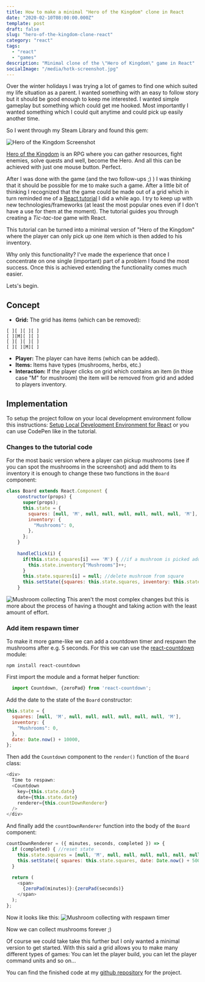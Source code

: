```yaml
---
title: How to make a minimal "Hero of the Kingdom" clone in React
date: "2020-02-10T08:00:00.000Z"
template: post
draft: false
slug: "hero-of-the-kingdom-clone-react"
category: "react"
tags:
  - "react"
  - "games"
description: "Minimal clone of the \"Hero of Kingdom\" game in React"
socialImage: "/media/hotk-screenshot.jpg"
---
```


Over the winter holidays I was trying a lot of games to find one which suited my life situation as a parent. I wanted something with an easy to follow story but it should be good enough to keep me interested. I wanted simple gameplay but something which could get me hooked. Most importantly I wanted something which I could quit anytime and could pick up easily another time.

So I went through my Steam Library and found this gem:

![Hero of the Kingdom Screenshot](/media/hotk-screenshot.jpg)

<a href="http://lonelytroops.com/hotk/index.htm" target="_blank">Hero of the Kingdom</a> is an RPG where you can gather resources, fight enemies, solve quests and well, become the Hero. And all this can be achieved with just one mouse button. Perfect.

After I was done with the game (and the two follow-ups ;) ) I was thinking that it should be possible for me to make such a game. After a little bit of thinking I recognized that the game could be made out of a grid which in turn reminded me of a <a href="https://reactjs.org/tutorial/tutorial.htm" target="_blank">React tutorial</a> I did a while ago. I try to keep up with new technologies/frameworks (at least the most popular ones even if I don't have a use for them at the moment). The tutorial guides you through creating a *Tic-tac-toe* game with React. 

This tutorial can be turned into a minimal version of "Hero of the Kingdom" where the player can only pick up one item which is then added to his inventory. 

Why only this functionality? I've made the experience that once I concentrate on one single (important) part of a problem I found the most success. Once this is achieved extending the functionality comes much easier. 

Lets's begin.

## Concept
- **Grid:** The grid has items (which can be removed):
```
[ ][ ][ ][ ]
[ ][M][ ][ ]
[ ][ ][ ][ ]
[ ][ ][M][ ]
```
- **Player:** The player can have items (which can be added).
- **Items:** Items have types (mushrooms, herbs, etc.)
- **Interaction:** If the player clicks on grid which contains an item (in thise case "M" for mushroom) the item will be removed from grid and added to players inventory.

## Implementation
To setup the project follow on your local development environment follow this instructions: <a href="https://reactjs.org/tutorial/tutorial.html#setup-option-2-local-development-environment" target="_blank">Setup Local Development Environment for React</a> or you can use CodePen like in the tutorial.

### Changes to the tutorial code
For the most basic version where a player can pickup mushrooms (see if you can spot the mushrooms in the screenshot) and add them to its inventory it is enough to change these two functions in the `Board` component:
```javascript
class Board extends React.Component {
    constructor(props) {
      super(props);
      this.state = {
        squares: [null, 'M', null, null, null, null, null, null, 'M'], //set mushroom positions
        inventory: {
          "Mushrooms": 0,
        },
      };
    }
  
    handleClick(i) {
      if(this.state.squares[i] === 'M') { //if a mushroom is picked add it to the players inventory
        this.state.inventory["Mushrooms"]++;
      }
      this.state.squares[i] = null; //delete mushroom from square
      this.setState({squares: this.state.squares, inventory: this.state.inventory});
    }
```
![Mushroom collecting](/media/minimal-hotk-collecting.gif)
This aren't the most complex changes but this is more about the process of having a thought and taking action with the least amount of effort.

### Add item respawn timer
To make it more game-like we can add a countdown timer and respawn the mushrooms after e.g. 5 seconds. For this we can use the <a href="https://www.npmjs.com/package/react-countdown" target="_blank">react-countdown</a> module:
```
npm install react-countdown
```

First import the module and a format helper function:
```javascript
  import Countdown, {zeroPad} from 'react-countdown';
```

Add the date to the state of the `Board` constructor:
```javascript
this.state = {
  squares: [null, 'M', null, null, null, null, null, null, 'M'],
  inventory: {
    "Mushrooms": 0,
  },
  date: Date.now() + 10000,
};
```

Then add the `Countdown` component to the `render()` function of the `Board` class:
```javascript
<div>
  Time to respawn: 
  <Countdown 
    key={this.state.date} 
    date={this.state.date} 
    renderer={this.countDownRenderer}
  />
</div>
```

And finally add the `countDownRenderer` function into the body of the `Board` component:
```javascript
countDownRenderer = ({ minutes, seconds, completed }) => {
  if (completed) { //reset state
    this.state.squares = [null, 'M', null, null, null, null, null, null, 'M'];
    this.setState({ squares: this.state.squares, date: Date.now() + 5000 });
  }

  return (
    <span>
      {zeroPad(minutes)}:{zeroPad(seconds)}
    </span>
  );
};
```

Now it looks like this:
![Mushroom collecting with respawn timer](/media/minimal-hotk-collecting-with-respawn.gif)

Now we can collect mushrooms forever ;)

Of course we could take take this further but I only wanted a minimal version to get started. With this said a grid allows you to make many different types of games: You can let the player build, you can let the player command units and so on...


You can find the finished code at my <a href="https://github.com/N7Ren/minimal-hero-of-the-kingdom-clone-react" target="_blank">github repository</a> for the project.



